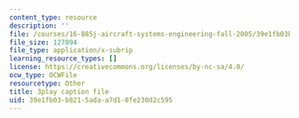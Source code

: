 ```yaml
---
content_type: resource
description: ''
file: /courses/16-885j-aircraft-systems-engineering-fall-2005/39e1fb03b8215adaa7d18fe230d2c595_KFOv1WtlAow.vtt
file_size: 127094
file_type: application/x-subrip
learning_resource_types: []
license: https://creativecommons.org/licenses/by-nc-sa/4.0/
ocw_type: OCWFile
resourcetype: Other
title: 3play caption file
uid: 39e1fb03-b821-5ada-a7d1-8fe230d2c595
---
```

